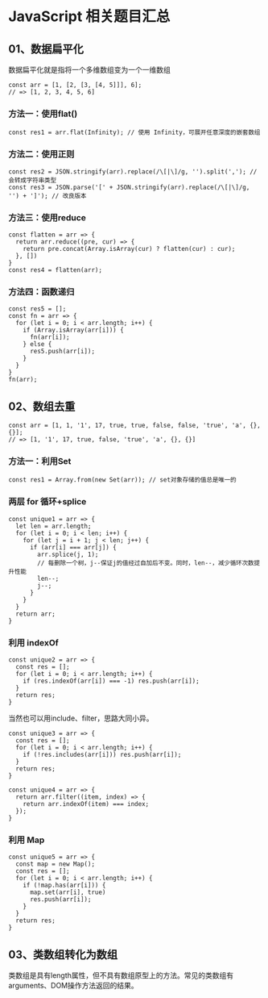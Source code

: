 # JavaScript 相关题目汇总

## 01、数据扁平化

数据扁平化就是指将一个多维数组变为一个一维数组
```
const arr = [1, [2, [3, [4, 5]]], 6];
// => [1, 2, 3, 4, 5, 6]
```

### 方法一：使用flat()
```
const res1 = arr.flat(Infinity); // 使用 Infinity，可展开任意深度的嵌套数组
```

### 方法二：使用正则
```
const res2 = JSON.stringify(arr).replace(/\[|\]/g, '').split(','); // 会转成字符串类型
const res3 = JSON.parse('[' + JSON.stringify(arr).replace(/\[|\]/g, '') + ']'); // 改良版本
```

### 方法三：使用reduce
```
const flatten = arr => {
  return arr.reduce((pre, cur) => {
    return pre.concat(Array.isArray(cur) ? flatten(cur) : cur);
  }, [])
}
const res4 = flatten(arr);
```

### 方法四：函数递归
```
const res5 = [];
const fn = arr => {
  for (let i = 0; i < arr.length; i++) {
    if (Array.isArray(arr[i])) {
      fn(arr[i]);
    } else {
      res5.push(arr[i]);
    }
  }
}
fn(arr);
```

## 02、数组去重

```
const arr = [1, 1, '1', 17, true, true, false, false, 'true', 'a', {}, {}];
// => [1, '1', 17, true, false, 'true', 'a', {}, {}]
```

### 方法一：利用Set
```
const res1 = Array.from(new Set(arr)); // set对象存储的值总是唯一的
```

### 两层 for 循环+splice
```
const unique1 = arr => {
  let len = arr.length;
  for (let i = 0; i < len; i++) {
    for (let j = i + 1; j < len; j++) {
      if (arr[i] === arr[j]) {
        arr.splice(j, 1);
        // 每删除一个树，j--保证j的值经过自加后不变。同时，len--，减少循环次数提升性能
        len--;
        j--;
      }
    }
  }
  return arr;
}
```

### 利用 indexOf
```
const unique2 = arr => {
  const res = [];
  for (let i = 0; i < arr.length; i++) {
    if (res.indexOf(arr[i]) === -1) res.push(arr[i]);
  }
  return res;
}
```
当然也可以用include、filter，思路大同小异。
```
const unique3 = arr => {
  const res = [];
  for (let i = 0; i < arr.length; i++) {
    if (!res.includes(arr[i])) res.push(arr[i]);
  }
  return res;
}

const unique4 = arr => {
  return arr.filter((item, index) => {
    return arr.indexOf(item) === index;
  });
}
```

### 利用 Map
```
const unique5 = arr => {
  const map = new Map();
  const res = [];
  for (let i = 0; i < arr.length; i++) {
    if (!map.has(arr[i])) {
      map.set(arr[i], true)
      res.push(arr[i]);
    }
  }
  return res;
}
```

## 03、类数组转化为数组

类数组是具有length属性，但不具有数组原型上的方法。常见的类数组有arguments、DOM操作方法返回的结果。